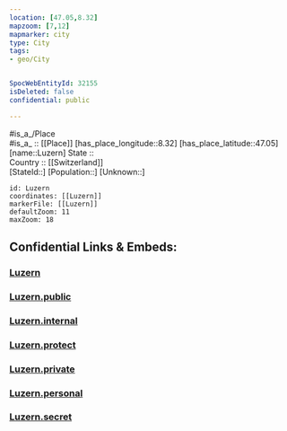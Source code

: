 ```yaml
---
location: [47.05,8.32] 
mapzoom: [7,12] 
mapmarker: city 
type: City
tags:
- geo/City


SpocWebEntityId: 32155
isDeleted: false
confidential: public

---
```

#is_a_/Place  
#is_a_ :: [[Place]] 
[has_place_longitude::8.32] 
[has_place_latitude::47.05] 
[name::Luzern] 
State ::  
Country :: [[Switzerland]]  
[StateId::] 
[Population::] 
[Unknown::] 


```leaflet
id: Luzern
coordinates: [[Luzern]] 
markerFile: [[Luzern]] 
defaultZoom: 11 
maxZoom: 18
```


## Confidential Links & Embeds: 

### [Luzern](/_Standards/Earth/Continent/Europe/Europe~Central/Switzerland/Switzerland~Cantons/Lucerne,Canton/City/Luzern.md) 

### [Luzern.public](/_public/Earth/Continent/Europe/Europe~Central/Switzerland/Switzerland~Cantons/Lucerne,Canton/City/Luzern.public.md) 

### [Luzern.internal](/_internal/Earth/Continent/Europe/Europe~Central/Switzerland/Switzerland~Cantons/Lucerne,Canton/City/Luzern.internal.md) 

### [Luzern.protect](/_protect/Earth/Continent/Europe/Europe~Central/Switzerland/Switzerland~Cantons/Lucerne,Canton/City/Luzern.protect.md) 

### [Luzern.private](/_private/Earth/Continent/Europe/Europe~Central/Switzerland/Switzerland~Cantons/Lucerne,Canton/City/Luzern.private.md) 

### [Luzern.personal](/_personal/Earth/Continent/Europe/Europe~Central/Switzerland/Switzerland~Cantons/Lucerne,Canton/City/Luzern.personal.md) 

### [Luzern.secret](/_secret/Earth/Continent/Europe/Europe~Central/Switzerland/Switzerland~Cantons/Lucerne,Canton/City/Luzern.secret.md)

